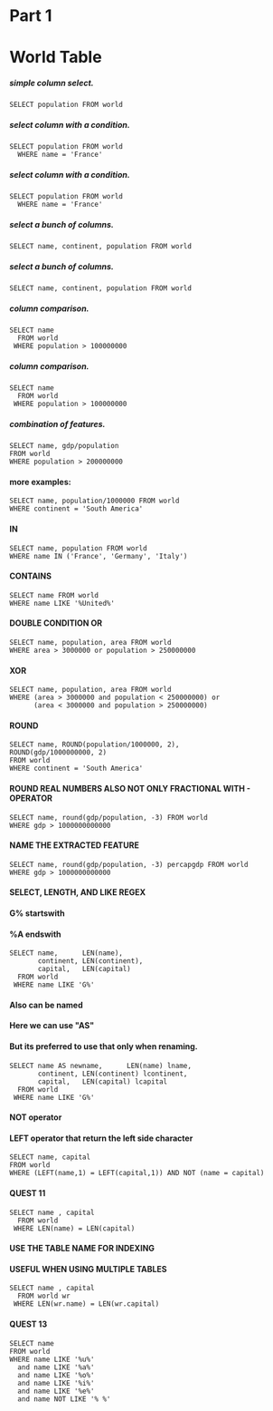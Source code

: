 # Part 1

# World Table

##### simple column select.
```
SELECT population FROM world
```

##### select column with a condition.
```
SELECT population FROM world
  WHERE name = 'France'
```

##### select column with a condition.
```
SELECT population FROM world
  WHERE name = 'France'
```

##### select a bunch of columns.
```
SELECT name, continent, population FROM world
```

##### select a bunch of columns.
```
SELECT name, continent, population FROM world
```

##### column comparison.
```
SELECT name
  FROM world
 WHERE population > 100000000
```

##### column comparison.
```
SELECT name
  FROM world
 WHERE population > 100000000
```

##### combination of features.
```
SELECT name, gdp/population
FROM world
WHERE population > 200000000
```

#### more examples:
```
SELECT name, population/1000000 FROM world
WHERE continent = 'South America'
```

#### IN
```
SELECT name, population FROM world
WHERE name IN ('France', 'Germany', 'Italy')
```

#### CONTAINS
```
SELECT name FROM world
WHERE name LIKE '%United%'
```

#### DOUBLE CONDITION OR
```
SELECT name, population, area FROM world
WHERE area > 3000000 or population > 250000000
```


#### XOR
```
SELECT name, population, area FROM world
WHERE (area > 3000000 and population < 250000000) or 
      (area < 3000000 and population > 250000000)
```

#### ROUND
```
SELECT name, ROUND(population/1000000, 2),
ROUND(gdp/1000000000, 2)
FROM world
WHERE continent = 'South America'
```

#### ROUND REAL NUMBERS ALSO NOT ONLY FRACTIONAL WITH - OPERATOR
```
SELECT name, round(gdp/population, -3) FROM world
WHERE gdp > 1000000000000
```

#### NAME THE EXTRACTED FEATURE
```
SELECT name, round(gdp/population, -3) percapgdp FROM world
WHERE gdp > 1000000000000
```


#### SELECT, LENGTH, AND LIKE REGEX
#### G% startswith
#### %A endswith
```
SELECT name,      LEN(name), 
       continent, LEN(continent),
       capital,   LEN(capital)
  FROM world
 WHERE name LIKE 'G%'
```

#### Also can be named
#### Here we can use "AS"
#### But its preferred to use that only when renaming.
```
SELECT name AS newname,      LEN(name) lname, 
       continent, LEN(continent) lcontinent,
       capital,   LEN(capital) lcapital
  FROM world
 WHERE name LIKE 'G%'
```


#### NOT operator
#### LEFT operator that return the left side character
```
SELECT name, capital
FROM world
WHERE (LEFT(name,1) = LEFT(capital,1)) AND NOT (name = capital)
```

#### QUEST 11
```
SELECT name , capital
  FROM world
 WHERE LEN(name) = LEN(capital)
```

#### USE THE TABLE NAME FOR INDEXING
#### USEFUL WHEN USING MULTIPLE TABLES
```
SELECT name , capital
  FROM world wr
 WHERE LEN(wr.name) = LEN(wr.capital)
```

#### QUEST 13
```
SELECT name
FROM world
WHERE name LIKE '%u%' 
  and name LIKE '%a%' 
  and name LIKE '%o%' 
  and name LIKE '%i%'
  and name LIKE '%e%'
  and name NOT LIKE '% %'
```


